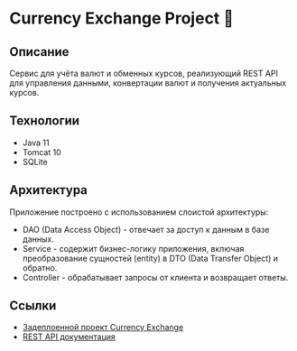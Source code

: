 # Currency Exchange Project 💱

## Описание

Сервис для учёта валют и обменных курсов, реализующий REST API для управления данными, конвертации валют и получения актуальных курсов.

## Технологии

* Java 11
* Tomcat 10
* SQLite

## Архитектура

Приложение построено с использованием слоистой архитектуры:

* DAO (Data Access Object) - отвечает за доступ к данным в базе данных.
* Service - содержит бизнес-логику приложения, включая преобразование сущностей (entity) в DTO (Data Transfer Object) и обратно.
* Controller - обрабатывает запросы от клиента и возвращает ответы.

## Ссылки

* [Задеплоенной проект Currency Exchange](http://rtfmyoumust.ru/currency_exchange)
* [REST API документация](http://rtfmyoumust.ru/currency_exchange/rest_api_documentation.html)
